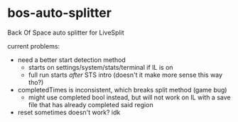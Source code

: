 # bos-auto-splitter
 Back Of Space auto splitter for LiveSplit

current problems:
- need a better start detection method
  - starts on settings/system/stats/terminal if IL is on
  - full run starts _after_ STS intro (doesn't it make more sense this way tho?)
- completedTimes is inconsistent, which breaks split method (game bug)
  - might use completed bool instead, but will not work on IL with a save file that has already completed said region
- reset sometimes doesn't work? idk
